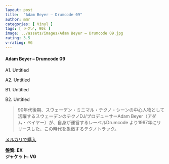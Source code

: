 ```yaml
---
layout: post
title:  "Adam Beyer – Drumcode 09"
author: mmr
categories: [ Vinyl ]
tags: [ テクノ, 90s ]
image: ../assets/images/Adam Beyer – Drumcode 09.jpg
rating: 3.5
v-rating: VG
---
```


#### Adam Beyer – Drumcode 09

A1. Untitled

A2. Untitled

B1. Untitled

B2. Untitled

> 90年代後期、スウェーデン・ミニマル・テクノ・シーンの中心人物として活躍するスウェーデンのテクノDJ/プロデューサーAdam Beyer（アダム・ベイヤー）が、自身が運営するレーベルDrumcode より1997年にリリースした、この時代を象徴するテクノトラック。

[メルカリで購入](https://jp.mercari.com/item/m81557566471)

<div class="mt-4 mb-4 d-flex align-items-center">
<strong class="mr-1">盤質: EX</strong>
</div>
<div class="mt-4 mb-4 d-flex align-items-center">
<strong class="mr-1">ジャケット: VG</strong>
</div>
